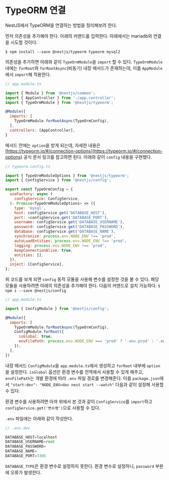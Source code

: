 # TypeORM 연결

NestJS에서 TypeORM을 연결하는 방법을 정리해보려 한다.

먼저 의존성을 추가해야 한다. 아래의 커맨드를 입력한다. 아래에서는 mariadb와 연결을 시도할 것이다.

`$ npm install --save @nestjs/typeorm typeorm mysql2`

의존성을 추가하면 아래와 같이 `TypeOrmModule`을 `import` 할 수 있다. `TypeOrmModule` 내에는 `forRoot`와 `forRootAsync`(비동기) 내장 매서드가 존재하는데, 이를 `AppModule`에서 `import`해 적용한다.

```jsx
// app.module.ts

import { Module } from '@nestjs/common';
import { AppController } from './app.controller';
import { TypeOrmModule } from '@nestjs/typeorm';

@Module({
  imports: [
    TypeOrmModule.forRootAsync(TypeOrmConfig),
  ],
  controllers: [AppController],
}
```

매서드 안에는 `option`을 받게 되는데, 자세한 내용은 [https://typeorm.io/#/connection-options](https://typeorm.io/#/connection-options) 공식 문서 링크를 참고하면 된다. 아래와 같이 `config` 내용을 구현했다.

```jsx
// typeorm.config.ts

import { TypeOrmModuleOptions } from '@nestjs/typeorm';
import { ConfigService } from '@nestjs/config';

export const TypeOrmConfig = {
  useFactory: async (
    configService: ConfigService,
  ): Promise<TypeOrmModuleOptions> => ({
    type: 'mysql',
    host: configService.get('DATABASE_HOST'),
    port: +configService.get('DATABASE_PORT'),
    username: configService.get('DATABASE_USERNAME'),
    password: configService.get('DATABASE_PASSWORD'),
    database: configService.get('DATABASE_NAME'),
    synchronize: process.env.NODE_ENV !== 'prod',
    autoLoadEntities: process.env.NODE_ENV !== 'prod',
    logging: process.env.NODE_ENV !== 'prod',
    keepConnectionAlive: true,
    entities: [],
  }),
  inject: [ConfigService],
};
```

위 코드를 보게 되면  `config` 동적 모듈을 사용해 변수를 설정한 것을 볼 수 있다. 해당 모듈을 사용하려면 아래의 의존성을 추가해야 한다. 다음의 커맨드로 설치 가능하다. `$ npm i --save @nestjs/config`

```jsx
// app.module.ts

import { ConfigModule } from '@nestjs/config';

@Module({
  imports: [
    TypeOrmModule.forRootAsync(TypeOrmConfig),
    ConfigModule.forRoot({
      isGlobal: true,
      envFilePath: process.env.NODE_ENV === 'prod' ? '.env.prod' : '.env.dev',
    }),
  ],
})
```

내장 매서드 `ConfigModule`을 `app.module.ts`에서 생성하고 `forRoot` 내부에 `option`을 설정한다. `isGlobal` 옵션은 환경 변수를 전역에서 사용할 수 있게 해주고, `envFilePath`는 개발 환경에 따라 `.env` 파일 경로를 변경해준다. 이를 `package.json`에서 `"start:dev": "NODE_ENV=dev nest start --watch"` 다음과 같이 설정해 사용할 수 있다.

환경 변수를 사용하려면 아까 위에서 본 것과 같이 `ConfigService`를 `import`하고 `configService.get('변수명')`으로 사용할 수 있다. 



`.env` 파일에는 아래와 같이 작성한다.

```jsx
// .env.dev

DATABASE_HOST=localhost
DATABASE_USERNAME=root
DATABASE_PASSWORD=
DATABASE_NAME=
DATABASE_PORT=3306
```

`DATABASE_TYPE`은 환경 변수로 설정하지 못한다. 환경 변수로 설정하니, `password` 부분에 오류가 발생한다.